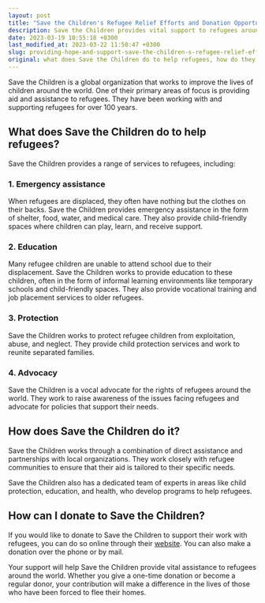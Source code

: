 ```yaml
---
layout: post
title: "Save the Children's Refugee Relief Efforts and Donation Opportunities"
description: Save the Children provides vital support to refugees around the world through their specialized programs. They offer education, healthcare, and psychosocial services to help these vulnerable children and their families. You can donate to their cause and help make a difference in the lives of refugees through various channels. Learn more about how Save the Children is making an impact and discover ways to get involved today.
date: 2023-03-19 10:55:18 +0300
last_modified_at: 2023-03-22 11:50:47 +0300
slug: providing-hope-and-support-save-the-children-s-refugee-relief-efforts-and-donation-opportunities
original: what does Save the Children do to help refugees, how do they do it, how can i donate?
---
```

Save the Children is a global organization that works to improve the lives of children around the world. One of their primary areas of focus is providing aid and assistance to refugees. They have been working with and supporting refugees for over 100 years.

## What does Save the Children do to help refugees?

Save the Children provides a range of services to refugees, including:

### 1\. Emergency assistance

When refugees are displaced, they often have nothing but the clothes on their backs. Save the Children provides emergency assistance in the form of shelter, food, water, and medical care. They also provide child-friendly spaces where children can play, learn, and receive support.

### 2\. Education

Many refugee children are unable to attend school due to their displacement. Save the Children works to provide education to these children, often in the form of informal learning environments like temporary schools and child-friendly spaces. They also provide vocational training and job placement services to older refugees.

### 3\. Protection

Save the Children works to protect refugee children from exploitation, abuse, and neglect. They provide child protection services and work to reunite separated families.

### 4\. Advocacy

Save the Children is a vocal advocate for the rights of refugees around the world. They work to raise awareness of the issues facing refugees and advocate for policies that support their needs.

## How does Save the Children do it?

Save the Children works through a combination of direct assistance and partnerships with local organizations. They work closely with refugee communities to ensure that their aid is tailored to their specific needs.

Save the Children also has a dedicated team of experts in areas like child protection, education, and health, who develop programs to help refugees.

## How can I donate to Save the Children?

If you would like to donate to Save the Children to support their work with refugees, you can do so online through their [website](https://www.savethechildren.net/). You can also make a donation over the phone or by mail.

Your support will help Save the Children provide vital assistance to refugees around the world. Whether you give a one-time donation or become a regular donor, your contribution will make a difference in the lives of those who have been forced to flee their homes.